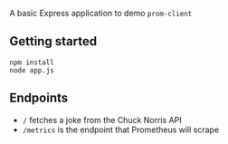 A basic Express application to demo `prom-client`

Getting started
---------------

    npm install
    node app.js

Endpoints
---------

 * `/` fetches a joke from the Chuck Norris API
 * `/metrics` is the endpoint that Prometheus will scrape
